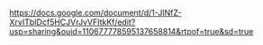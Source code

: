 https://docs.google.com/document/d/1-JlNfZ-XrvITbIDcf5HCJVrJvVFItkKf/edit?usp=sharing&ouid=110677778595137658814&rtpof=true&sd=true
